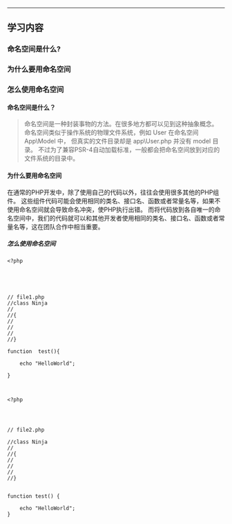 ****
## 学习内容

### 命名空间是什么?

    

### 为什么要用命名空间

### 怎么使用命名空间



#### 命名空间是什么？

> 命名空间是一种封装事物的方法。在很多地方都可以见到这种抽象概念。
> 命名空间类似于操作系统的物理文件系统，例如 User 在命名空间 App\Model 中， 但真实的文件目录却是 app\User.php 并没有 model 目录。
> 不过为了兼容PSR-4自动加载标准，一般都会把命名空间放到对应的文件系统的目录中。
#### 为什么要用命名空间

在通常的PHP开发中，除了使用自己的代码以外，往往会使用很多其他的PHP组件。
这些组件代码可能会使用相同的类名、接口名、函数或者常量名等，如果不使用命名空间就会导致命名冲突，使PHP执行出错。
而将代码放到各自唯一的命名空间中，我们的代码就可以和其他开发者使用相同的类名、接口名、函数或者常量名等，这在团队合作中相当重要。

##### 怎么使用命名空间

```  
<?php





// file1.php
//class Ninja
//
//{
//
//
//
//}

function  test(){

    echo "HelloWorld";

}



```


``` 
<?php




// file2.php

//class Ninja
//
//{
//
//
//
//}


function test() {

    echo "HelloWorld";
}

```
